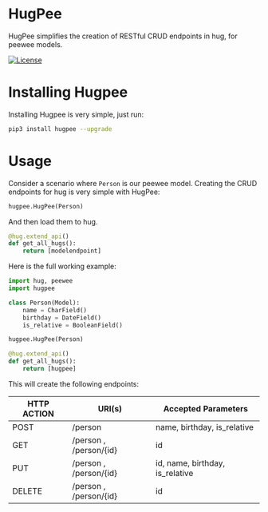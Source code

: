 # HugPee #
HugPee simplifies the creation of RESTful CRUD endpoints in hug, for peewee models.

[![License](https://img.shields.io/github/license/mashape/apistatus.svg)](https://pypi.python.org/pypi/hugpee/)


# Installing Hugpee #

Installing Hugpee is very simple, just run:

```bash
pip3 install hugpee --upgrade
```

# Usage #

Consider a scenario where `Person` is our peewee model. Creating the CRUD endpoints for hug is very simple with HugPee:

```python
hugpee.HugPee(Person)
```

And then load them to hug.

```python
@hug.extend_api()
def get_all_hugs():
    return [modelendpoint]
```

Here is the full working example:

```python
import hug, peewee
import hugpee

class Person(Model):
    name = CharField()
    birthday = DateField()
    is_relative = BooleanField()

hugpee.HugPee(Person)

@hug.extend_api()
def get_all_hugs():
    return [hugpee]

```

This will create the following endpoints:

| HTTP ACTION | URI(s)                 | Accepted Parameters             |
|-------------|------------------------|---------------------------------|
| POST        | /person                | name, birthday, is_relative     |
| GET         | /person , /person/{id} | id                              |
| PUT         | /person , /person/{id} | id, name, birthday, is_relative |
| DELETE      | /person , /person/{id} | id                              |
